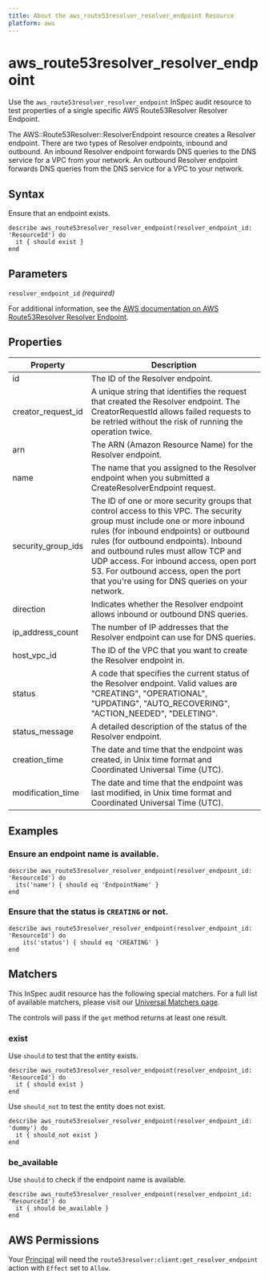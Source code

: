 ```yaml
---
title: About the aws_route53resolver_resolver_endpoint Resource
platform: aws
---
```


# aws\_route53resolver\_resolver\_endpoint

Use the `aws_route53resolver_resolver_endpoint` InSpec audit resource to test properties of a single specific AWS Route53Resolver Resolver Endpoint.

The AWS::Route53Resolver::ResolverEndpoint resource creates a Resolver endpoint. There are two types of Resolver endpoints, inbound and outbound. An inbound Resolver endpoint forwards DNS queries to the DNS service for a VPC from your network. An outbound Resolver endpoint forwards DNS queries from the DNS service for a VPC to your network.

## Syntax

Ensure that an endpoint exists.

    describe aws_route53resolver_resolver_endpoint(resolver_endpoint_id: 'ResourceId') do
      it { should exist }
    end

## Parameters

`resolver_endpoint_id` _(required)_

For additional information, see the [AWS documentation on AWS Route53Resolver Resolver Endpoint](https://docs.aws.amazon.com/AWSCloudFormation/latest/UserGuide/aws-resource-route53resolver-resolverendpoint.html).

## Properties

| Property | Description|
| --- | --- |
| id | The ID of the Resolver endpoint. |
| creator_request_id | A unique string that identifies the request that created the Resolver endpoint. The CreatorRequestId allows failed requests to be retried without the risk of running the operation twice. |
| arn | The ARN (Amazon Resource Name) for the Resolver endpoint. |
| name | The name that you assigned to the Resolver endpoint when you submitted a CreateResolverEndpoint request. |
| security_group_ids | The ID of one or more security groups that control access to this VPC. The security group must include one or more inbound rules (for inbound endpoints) or outbound rules (for outbound endpoints). Inbound and outbound rules must allow TCP and UDP access. For inbound access, open port 53. For outbound access, open the port that you're using for DNS queries on your network. |
| direction | Indicates whether the Resolver endpoint allows inbound or outbound DNS queries. |
| ip_address_count | The number of IP addresses that the Resolver endpoint can use for DNS queries. |
| host_vpc_id | The ID of the VPC that you want to create the Resolver endpoint in. |
| status | A code that specifies the current status of the Resolver endpoint. Valid values are "CREATING", "OPERATIONAL", "UPDATING", "AUTO_RECOVERING", "ACTION_NEEDED", "DELETING". |
| status_message | A detailed description of the status of the Resolver endpoint. |
| creation_time | The date and time that the endpoint was created, in Unix time format and Coordinated Universal Time (UTC). |
| modification_time | The date and time that the endpoint was last modified, in Unix time format and Coordinated Universal Time (UTC). |

## Examples

### Ensure an endpoint name is available.
    describe aws_route53resolver_resolver_endpoint(resolver_endpoint_id: 'ResourceId') do
      its('name') { should eq 'EndpointName' }
    end

### Ensure that the status is `CREATING` or not.
    describe aws_route53resolver_resolver_endpoint(resolver_endpoint_id: 'ResourceId') do
        its('status') { should eq 'CREATING' }
    end

## Matchers

This InSpec audit resource has the following special matchers. For a full list of available matchers, please visit our [Universal Matchers page](https://www.inspec.io/docs/reference/matchers/).

The controls will pass if the `get` method returns at least one result.

### exist

Use `should` to test that the entity exists.

    describe aws_route53resolver_resolver_endpoint(resolver_endpoint_id: 'ResourceId') do
      it { should exist }
    end

Use `should_not` to test the entity does not exist.
      
    describe aws_route53resolver_resolver_endpoint(resolver_endpoint_id: 'dummy') do
      it { should_not exist }
    end

### be_available

Use `should` to check if the endpoint name is available.

    describe aws_route53resolver_resolver_endpoint(resolver_endpoint_id: 'ResourceId') do
      it { should be_available }
    end

## AWS Permissions

Your [Principal](https://docs.aws.amazon.com/IAM/latest/UserGuide/intro-structure.html#intro-structure-principal) will need the `route53resolver:client:get_resolver_endpoint` action with `Effect` set to `Allow`.